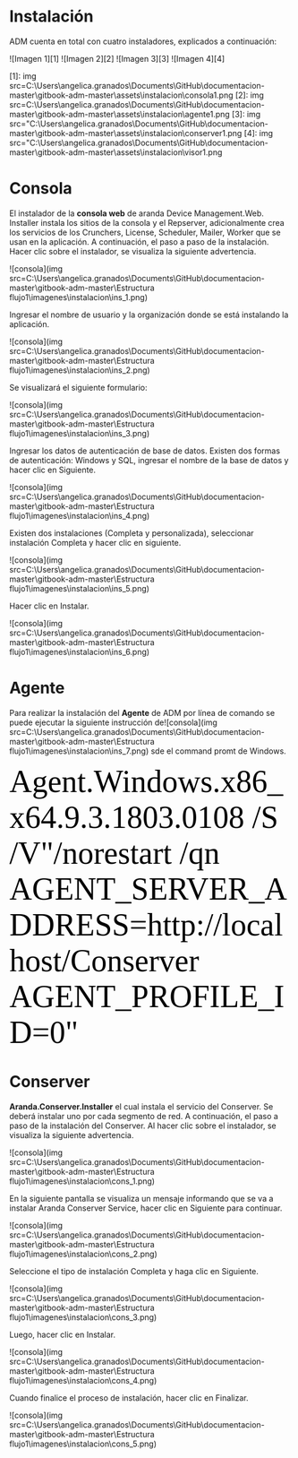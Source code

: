 # Instalación

ADM cuenta en total con cuatro instaladores, explicados a continuación:  
                                  
![Imagen 1][1]  ![Imagen 2][2] ![Imagen 3][3]  ![Imagen 4][4]

 [1]: img src=C:\Users\angelica.granados\Documents\GitHub\documentacion-master\gitbook-adm-master\assets\instalacion\consola1.png
 [2]: img src=C:\Users\angelica.granados\Documents\GitHub\documentacion-master\gitbook-adm-master\assets\instalacion\agente1.png 
 [3]: img src="C:\Users\angelica.granados\Documents\GitHub\documentacion-master\gitbook-adm-master\assets\instalacion\conserver1.png
 [4]: img src="C:\Users\angelica.granados\Documents\GitHub\documentacion-master\gitbook-adm-master\assets\instalacion\visor1.png


# Consola

El instalador de la **consola web** de aranda Device Management.Web. Installer instala los sitios de la consola y el Repserver, adicionalmente crea los servicios de los Crunchers, License, Scheduler, Mailer, Worker que se usan en la aplicación. A continuación, el paso a paso de la instalación. Hacer clic sobre el instalador, se visualiza la siguiente advertencia.

![consola](img src=C:\Users\angelica.granados\Documents\GitHub\documentacion-master\gitbook-adm-master\Estructura flujo1\imagenes\instalacion\ins_1.png)

Ingresar el nombre de usuario y la organización donde se está instalando la aplicación.

![consola](img src=C:\Users\angelica.granados\Documents\GitHub\documentacion-master\gitbook-adm-master\Estructura flujo1\imagenes\instalacion\ins_2.png)


Se visualizará el siguiente formulario:

![consola](img src=C:\Users\angelica.granados\Documents\GitHub\documentacion-master\gitbook-adm-master\Estructura flujo1\imagenes\instalacion\ins_3.png)


Ingresar los datos de autenticación de base de datos. Existen dos formas de autenticación: Windows y SQL, ingresar el nombre de la base de datos y hacer clic en Siguiente.

![consola](img src=C:\Users\angelica.granados\Documents\GitHub\documentacion-master\gitbook-adm-master\Estructura flujo1\imagenes\instalacion\ins_4.png)

Existen dos instalaciones (Completa y personalizada), seleccionar instalación Completa y hacer clic en siguiente.

![consola](img src=C:\Users\angelica.granados\Documents\GitHub\documentacion-master\gitbook-adm-master\Estructura flujo1\imagenes\instalacion\ins_5.png)


Hacer clic en Instalar.

![consola](img src=C:\Users\angelica.granados\Documents\GitHub\documentacion-master\gitbook-adm-master\Estructura flujo1\imagenes\instalacion\ins_6.png)



# Agente

Para realizar la instalación del **Agente** de ADM por línea de comando se puede ejecutar la siguiente instrucción de![consola](img src=C:\Users\angelica.granados\Documents\GitHub\documentacion-master\gitbook-adm-master\Estructura flujo1\imagenes\instalacion\ins_7.png)
sde el command promt de Windows.

<span style="color:#000; font-family: 'courrier'; font-size: 4em;">Agent.Windows.x86_x64.9.3.1803.0108 /S /V"/norestart /qn AGENT_SERVER_ADDRESS=http://localhost/Conserver AGENT_PROFILE_ID=0"</span>

# Conserver

**Aranda.Conserver.Installer** el cual instala el servicio del Conserver. Se deberá instalar uno por cada segmento de red. A continuación, el paso a paso de la instalación del Conserver. Al hacer clic sobre el instalador, se visualiza la siguiente advertencia.

![consola](img src=C:\Users\angelica.granados\Documents\GitHub\documentacion-master\gitbook-adm-master\Estructura flujo1\imagenes\instalacion\cons_1.png)

En la siguiente pantalla se visualiza un mensaje informando que se va a instalar Aranda Conserver Service, hacer clic en Siguiente para continuar.

![consola](img src=C:\Users\angelica.granados\Documents\GitHub\documentacion-master\gitbook-adm-master\Estructura flujo1\imagenes\instalacion\cons_2.png)


Seleccione el tipo de instalación Completa y haga clic en Siguiente.

![consola](img src=C:\Users\angelica.granados\Documents\GitHub\documentacion-master\gitbook-adm-master\Estructura flujo1\imagenes\instalacion\cons_3.png)

Luego, hacer clic en Instalar.

![consola](img src=C:\Users\angelica.granados\Documents\GitHub\documentacion-master\gitbook-adm-master\Estructura flujo1\imagenes\instalacion\cons_4.png)

Cuando finalice el proceso de instalación, hacer clic en Finalizar.

![consola](img src=C:\Users\angelica.granados\Documents\GitHub\documentacion-master\gitbook-adm-master\Estructura flujo1\imagenes\instalacion\cons_5.png)